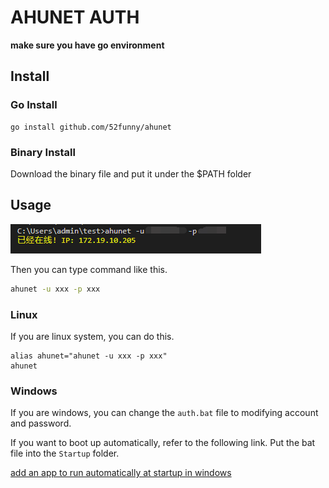 # AHUNET AUTH

**make sure you have go environment**

## Install

### Go Install

```
go install github.com/52funny/ahunet
```

### Binary Install

Download the binary file and put it under the $PATH folder

## Usage

![usage](img/demo.png)


Then you can type command like this.

```bash
ahunet -u xxx -p xxx
```

### Linux

If you are linux system, you can do this.

```
alias ahunet="ahunet -u xxx -p xxx"
ahunet
```

### Windows

If you are windows, you can change the `auth.bat` file to modifying account and password.

If you want to boot up automatically, refer to the following link. Put the bat file into the `Startup` folder.

[add an app to run automatically at startup in windows](https://support.microsoft.com/en-us/windows/add-an-app-to-run-automatically-at-startup-in-windows-10-150da165-dcd9-7230-517b-cf3c295d89dd)